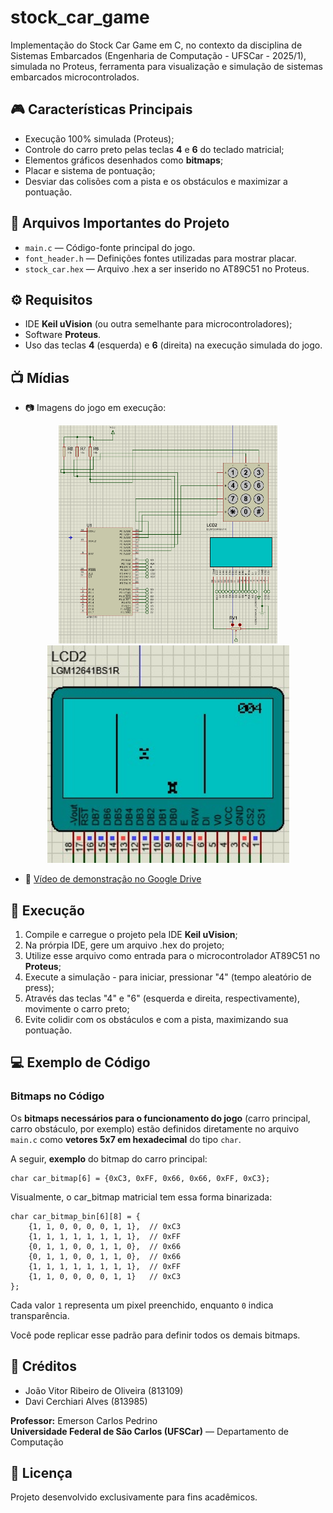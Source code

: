 # stock_car_game
Implementação do Stock Car Game em C, no contexto da disciplina de Sistemas Embarcados (Engenharia de Computação - UFSCar - 2025/1), simulada no Proteus, ferramenta para visualização e simulação de sistemas embarcados microcontrolados.

## :video_game: Características Principais

- Execução 100% simulada (Proteus);
- Controle do carro preto pelas teclas **4** e **6** do teclado matricial;
- Elementos gráficos desenhados como **bitmaps**;
- Placar e sistema de pontuação;
- Desviar das colisões com a pista e os obstáculos e maximizar a pontuação.
## :floppy_disk: Arquivos Importantes do Projeto

- `main.c` — Código-fonte principal do jogo.
- `font_header.h` — Definições fontes utilizadas para mostrar placar.
- `stock_car.hex` — Arquivo .hex a ser inserido no AT89C51 no Proteus.

## :gear: Requisitos

- IDE **Keil uVision** (ou outra semelhante para microcontroladores);
- Software **Proteus**.
- Uso das teclas **4** (esquerda) e **6** (direita) na execução simulada do jogo.

## :tv: Mídias

- 📷 Imagens do jogo em execução:

<p align="center">
  <img src="images/proteus_esquematico.png" alt="Esquemático no Proteus" width="350"/>
  <img src="images/execucao_jogo.jpeg" alt="Execução do jogo" width="387"/>
</p>

- 🎥 [Vídeo de demonstração no Google Drive](https://drive.google.com/file/d/1NkgYkkuGQF219L9WAwvwzaGD4ysoCQrC/view)

## :rocket: Execução

1. Compile e carregue o projeto pela IDE **Keil uVision**;
2. Na prórpia IDE, gere um arquivo .hex do projeto;
3. Utilize esse arquivo como entrada para o microcontrolador AT89C51 no **Proteus**;
4. Execute a simulação - para iniciar, pressionar "4" (tempo aleatório de press);
5. Através das teclas "4" e "6" (esquerda e direita, respectivamente), movimente o carro preto;
6. Evite colidir com os obstáculos e com a pista, maximizando sua pontuação.

## :computer: Exemplo de Código

### Bitmaps no Código

Os **bitmaps necessários para o funcionamento do jogo** (carro principal, carro obstáculo, por exemplo) estão definidos diretamente no arquivo `main.c` como **vetores 5x7 em hexadecimal** do tipo `char`.

A seguir, **exemplo** do bitmap do carro principal:

```
char car_bitmap[6] = {0xC3, 0xFF, 0x66, 0x66, 0xFF, 0xC3};
```

Visualmente, o car_bitmap matricial tem essa forma binarizada:

```
char car_bitmap_bin[6][8] = {
    {1, 1, 0, 0, 0, 0, 1, 1},  // 0xC3
    {1, 1, 1, 1, 1, 1, 1, 1},  // 0xFF
    {0, 1, 1, 0, 0, 1, 1, 0},  // 0x66
    {0, 1, 1, 0, 0, 1, 1, 0},  // 0x66
    {1, 1, 1, 1, 1, 1, 1, 1},  // 0xFF
    {1, 1, 0, 0, 0, 0, 1, 1}   // 0xC3
};
```

Cada valor `1` representa um pixel preenchido, enquanto `0` indica transparência.

Você pode replicar esse padrão para definir todos os demais bitmaps.

## :busts_in_silhouette: Créditos

- João Vitor Ribeiro de Oliveira (813109)
- Davi Cerchiari Alves (813985)

**Professor:** Emerson Carlos Pedrino  
**Universidade Federal de São Carlos (UFSCar)** — Departamento de Computação

## :page_facing_up: Licença

Projeto desenvolvido exclusivamente para fins acadêmicos.
